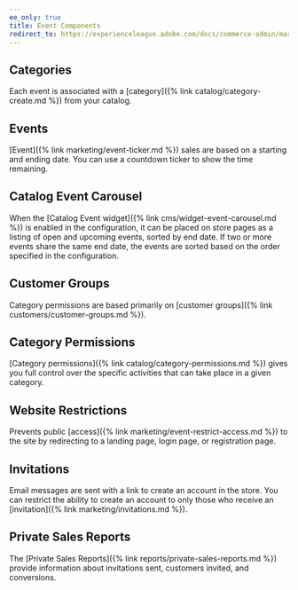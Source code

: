 ```yaml
---
ee_only: true
title: Event Components
redirect_to: https://experienceleague.adobe.com/docs/commerce-admin/marketing/promotions/events/events-private-sales.html#event-management-components
---
```


## Categories

Each event is associated with a [category]({% link catalog/category-create.md %}) from your catalog.

## Events

[Event]({% link marketing/event-ticker.md %}) sales are based on a starting and ending date. You can use a countdown ticker to show the time remaining.

## Catalog Event Carousel

When the [Catalog Event widget]({% link cms/widget-event-carousel.md %}) is enabled in the configuration, it can be placed on store pages as a listing of open and upcoming events, sorted by end date. If two or more events share the same end date, the events are sorted based on the order specified in the configuration.

## Customer Groups

Category permissions are based primarily on [customer groups]({% link customers/customer-groups.md %}).

## Category Permissions

[Category permissions]({% link catalog/category-permissions.md %}) gives you full control over the specific activities that can take place in a given category.

## Website Restrictions

Prevents public [access]({% link marketing/event-restrict-access.md %}) to the site by redirecting to a landing page, login page, or registration page.

## Invitations

Email messages are sent with a link to create an account in the store. You can restrict the ability to create an account to only those who receive an [invitation]({% link marketing/invitations.md %}).

## Private Sales Reports

The [Private Sales Reports]({% link reports/private-sales-reports.md %}) provide information about invitations sent, customers invited, and conversions.
